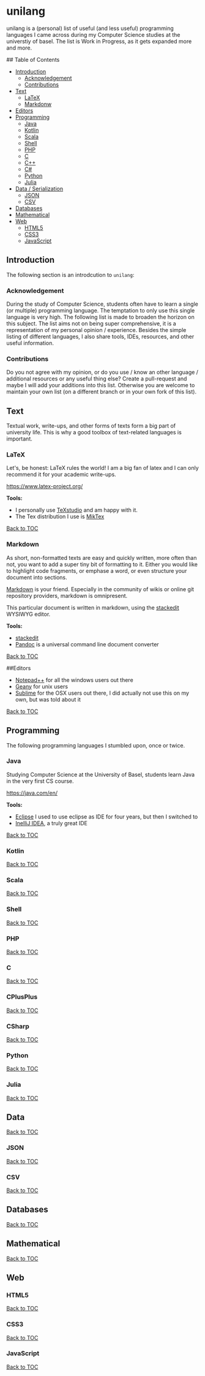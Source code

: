 # unilang

unilang is a (personal) list of useful (and less useful) programming languages I came across during my Computer Science studies at the universtiy of basel. The list is Work in Progress, as it gets expanded more and more.

<a id="toc">
## Table of Contents

* [Introduction](#introduction)
	* [Acknowledgement](#acknowledgement)
	* [Contributions](#contributions)
* [Text](#text)
	* [LaTeX](#latex)
	* [Markdonw](#markdown)
* [Editors](#editors)
* [Programming](#programming)
	* [Java](#java)
	* [Kotlin](#kotlin)
	* [Scala](#scala)
	* [Shell](#shell)
	* [PHP](#php)
	* [C](#c)
	* [C++](#cplusplus)
	* [C#](#csharp)
	* [Python](#python)
	* [Julia](#julia)
* [Data / Serialization](#data)
	* [JSON](#json)
	* [CSV](#csv)
* [Databases](#databases)
* [Mathematical](#mathematical)
* [Web](#web)
	* [HTML5](#html5)
	* [CSS3](#css3)
	* [JavaScript](#javascirpt)

## Introduction

The following section is an introdcution to `unilang`:

### Acknowledgement

During the study of Computer Science, students often have to learn a single (or multiple) programming language. The temptation to only use this single language is very high.
The following list is made to broaden the horizon on this subject.
The list aims not on being super comprehensive, it is a representation of my personal opinion / experience.
Besides the simple listing of different languages, I also share tools, IDEs, resources, and other useful information.

### Contributions

Do you not agree with my opinion, or do you use / know an other language / additional resources or any useful thing else? Create a pull-request and maybe I will add your additions into this list. Otherwise you are welcome to maintain your own list (on a different branch or in your own fork of this list).

## Text

Textual work, write-ups, and other forms of texts form a big part of university life.
This is why a good toolbox of text-related languages is important.

### LaTeX

Let's, be honest: LaTeX rules the world!
I am a big fan of latex and I can only recommend it for your academic write-ups.

https://www.latex-project.org/

**Tools:**

* I personally use [TeXstudio](https://www.texstudio.org/) and am happy with it.
* The Tex distribution I use is [MikTex](https://miktex.org/)

[Back to TOC](#toc)

### Markdown

As short, non-formatted texts are easy and quickly written, more often than not, you want to add a super tiny bit of formatting to it. Either you would like to highlight code fragments, or emphase a word, or even structure your document into sections. 

[Markdown](https://daringfireball.net/projects/markdown/syntax) is your friend. Especially in the community of wikis or online git repository providers, markdown is omnipresent.

This particular document is written in markdown, using the [stackedit](https://stackedit.io/editor) WYSIWYG editor.

**Tools:**

* [stackedit](https://stackedit.io/editor)
* [Pandoc](https://pandoc.org/) is a universal command line document converter

[Back to TOC](#toc)

##Editors

 * [Notepad++](https://notepad-plus-plus.org/) for all the windows users out there
 * [Geany](https://www.geany.org/) for unix users
 * [Sublime](https://www.sublimetext.com/) for the OSX users out there, I did actually not use this on my own, but was told about it

[Back to TOC](#toc)

## Programming

The following programming languages I stumbled upon, once or twice.

### Java

Studying Computer Science at the University of Basel, students learn Java in the very first CS course.

https://java.com/en/

**Tools:**

* [Eclipse](https://www.eclipse.org/) I used to use eclipse as IDE for four years, but then I switched to
* [InelliJ IDEA](https://www.jetbrains.com/idea/download/#section=windows), a truly great IDE

[Back to TOC](#toc)

### Kotlin

[Back to TOC](#toc)

### Scala

[Back to TOC](#toc)

### Shell

[Back to TOC](#toc)

### PHP

[Back to TOC](#toc)

### C

[Back to TOC](#toc)

### CPlusPlus

[Back to TOC](#toc)

### CSharp

[Back to TOC](#toc)

### Python

[Back to TOC](#toc)

### Julia

[Back to TOC](#toc)

## Data

[Back to TOC](#toc)

### JSON

[Back to TOC](#toc)

### CSV

[Back to TOC](#toc)

## Databases

[Back to TOC](#toc)

## Mathematical

[Back to TOC](#toc)

## Web

### HTML5

[Back to TOC](#toc)

### CSS3

[Back to TOC](#toc)

### JavaScript

[Back to TOC](#toc)



